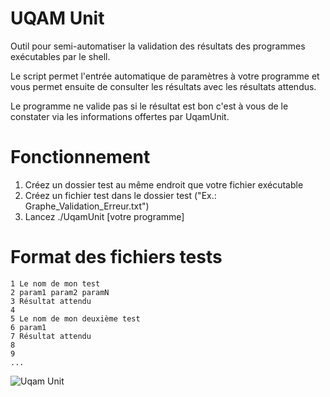 UQAM Unit
=========

Outil pour semi-automatiser la validation des résultats des programmes exécutables par le shell.

Le script permet l'entrée automatique de paramètres à votre programme et vous permet ensuite de consulter les résultats avec les résultats attendus.

Le programme ne valide pas si le résultat est bon c'est à vous de le constater via les informations offertes par UqamUnit.

Fonctionnement
==============
1. Créez un dossier test au même endroit que votre fichier exécutable
2. Créez un fichier test dans le dossier test ("Ex.: Graphe_Validation_Erreur.txt")
3. Lancez ./UqamUnit [votre programme]

Format des fichiers tests
=========================
```
1 Le nom de mon test
2 param1 param2 paramN
3 Résultat attendu
4
5 Le nom de mon deuxième test
6 param1
7 Résultat attendu
8
9
...
```

![Uqam Unit](http://pages.clibre.uqam.ca/pobe/Selection_009.png)
